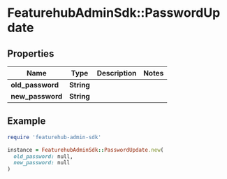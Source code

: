 # FeaturehubAdminSdk::PasswordUpdate

## Properties

| Name | Type | Description | Notes |
| ---- | ---- | ----------- | ----- |
| **old_password** | **String** |  |  |
| **new_password** | **String** |  |  |

## Example

```ruby
require 'featurehub-admin-sdk'

instance = FeaturehubAdminSdk::PasswordUpdate.new(
  old_password: null,
  new_password: null
)
```

